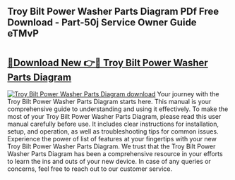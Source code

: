 ## Troy Bilt Power Washer Parts Diagram PDf Free Download - Part-50j Service Owner Guide eTMvP

# <h2><a href="http://dfh68f.blite.top/?on=Troy+Bilt+Power+Washer+Parts+Diagram">🔗Download New 👉🔴 Troy Bilt Power Washer Parts Diagram</a></h2>

[![Troy Bilt Power Washer Parts Diagram download](https://i.imgur.com/lujVjoI.png)](http://dfh68f.blite.top/?on=Troy+Bilt+Power+Washer+Parts+Diagram)
Your journey with the Troy Bilt Power Washer Parts Diagram starts here. This manual is your comprehensive guide to understanding and using it effectively. To make the most of your Troy Bilt Power Washer Parts Diagram, please read this user manual carefully before use. It includes clear instructions for installation, setup, and operation, as well as troubleshooting tips for common issues. Experience the power of list of features at your fingertips with your new Troy Bilt Power Washer Parts Diagram. We trust that the Troy Bilt Power Washer Parts Diagram has been a comprehensive resource in your efforts to learn the ins and outs of your new device. In case of any queries or concerns, feel free to reach out to our customer service.
